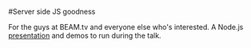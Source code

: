 #Server side JS goodness

For the guys at BEAM.tv and everyone else who's interested.
A Node.js [presentation](https://docs.google.com/present/edit?id=0AayjE-GqCOmAZHo1NzRzdl8xMWo3bWM1emRy&hl=en_GB) and demos to run during the talk.
